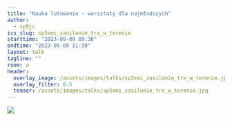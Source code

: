 ```yaml
---
title: "Nauka lutowania - warsztaty dla najmłodszych"
author: 
  - sp9jc
ics_slug: sp5xmi_zasilanie_trx_w_terenie
starttime: "2023-09-09 09:30"
endtime: "2023-09-09 11:30"
layout: talk
tagline: ""
room: a
header:
  overlay_image: /assets/images/talks/sp5xmi_zasilanie_trx_w_terenie.jpg
  overlay_filter: 0.5
  teaser: /assets/images/talks/sp5xmi_zasilanie_trx_w_terenie.jpg
---
```


![](/assets/images/talks/sp5xmi_zasilanie_trx_w_terenie.jpg)
